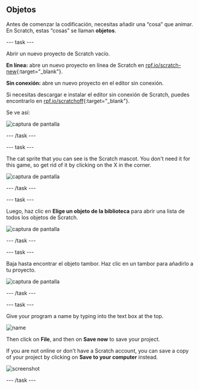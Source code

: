 ## Objetos

Antes de comenzar la codificación, necesitas añadir una “cosa” que animar. En Scratch, estas “cosas” se llaman **objetos**.

\--- task \---

Abrir un nuevo proyecto de Scratch vacío.

**En línea:** abre un nuevo proyecto en línea de Scratch en [rpf.io/scratch-new](http://rpf.io/scratch-new){:target="_blank"}.

**Sin conexión:** abre un nuevo proyecto en el editor sin conexión.

Si necesitas descargar e instalar el editor sin conexión de Scratch, puedes encontrarlo en [rpf.io/scratchoff](http://rpf.io/scratchoff){:target="_blank"}.

Se ve así:

![captura de pantalla](images/band-scratch.png)

\--- /task \---

\--- task \---

The cat sprite that you can see is the Scratch mascot. You don't need it for this game, so get rid of it by clicking on the X in the corner.

![captura de pantalla](images/band-delete-annotated.png)

\--- /task \---

\--- task \---

Luego, haz clic en **Elige un objeto de la biblioteca** para abrir una lista de todos los objetos de Scratch.

![captura de pantalla](images/band-sprite-library.png)

\--- /task \---

\--- task \---

Baja hasta encontrar el objeto tambor. Haz clic en un tambor para añadirlo a tu proyecto.

![captura de pantalla](images/band-sprite-drum.png)

\--- /task \---

\--- task \---

Give your program a name by typing into the text box at the top.

![name](images/band-name-annotated.png)

Then click on **File**, and then on **Save now** to save your project.

If you are not online or don't have a Scratch account, you can save a copy of your project by clicking on **Save to your computer** instead.

![screenshot](images/band-save.png)

\--- /task \---